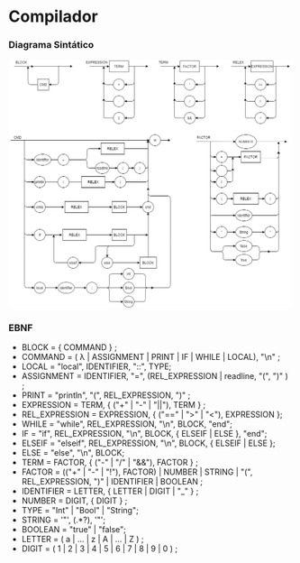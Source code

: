 # Compilador 

### Diagrama Sintático

![alt text](https://github.com/vitorsv1/Compilador/blob/master/diagrama-sintatico.png)

### EBNF

- BLOCK = { COMMAND } ;
- COMMAND = ( λ | ASSIGNMENT | PRINT | IF | WHILE | LOCAL), "\n" ;
- LOCAL = "local", IDENTIFIER, "::", TYPE;
- ASSIGNMENT = IDENTIFIER, "=", (REL_EXPRESSION | readline, "(", ")" ) ;
- PRINT = "println", "(", REL_EXPRESSION, ")" ;
- EXPRESSION = TERM, { ("+" | "-" | "||"), TERM } ;
- REL_EXPRESSION = EXPRESSION, { ("==" | ">" | "<"), EXPRESSION };
- WHILE = "while", REL_EXPRESSION, "\n", BLOCK, "end";
- IF = "if", REL_EXPRESSION, "\n", BLOCK, { ELSEIF | ELSE }, "end";
- ELSEIF = "elseif", REL_EXPRESSION, "\n", BLOCK, { ELSEIF | ELSE };
- ELSE = "else", "\n", BLOCK;
- TERM = FACTOR, { ("-" | "/" | "&&"), FACTOR } ;
- FACTOR = (("+" | "-" | "!"), FACTOR) | NUMBER | STRING | "(", REL_EXPRESSION, ")" | IDENTIFIER | BOOLEAN ;
- IDENTIFIER = LETTER, { LETTER | DIGIT | "_" } ;
- NUMBER = DIGIT, { DIGIT } ;
- TYPE = "Int" | "Bool" | "String"; 
- STRING = '"', (.*?), '"';
- BOOLEAN = "true" | "false";
- LETTER = ( a | ... | z | A | ... | Z ) ;
- DIGIT = ( 1 | 2 | 3 | 4 | 5 | 6 | 7 | 8 | 9 | 0 ) ;
